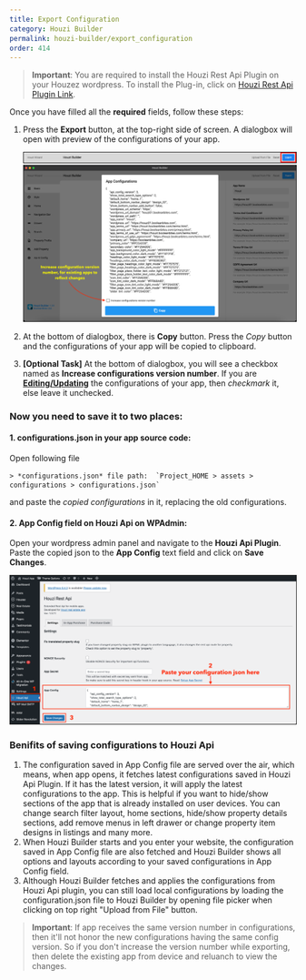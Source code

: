 ```yaml
---
title: Export Configuration
category: Houzi Builder
permalink: houzi-builder/export_configuration
order: 414
---
```


> **Important**: You are required to install the Houzi Rest Api Plugin on your Houzez wordpress. To install the Plug-in, click on [Houzi Rest Api Plugin Link](https://github.com/booleanbites/houzi-rest-api).

Once you have filled all the **required** fields, follow these steps: 

1. Press the **Export** button, at the top-right side of screen. A dialogbox will open with preview of the configurations of your app.

    <img src="../../images/export-config-01.png" alt="export-config-01" title="export-config-01" border= "1px solid"/>

    <img src="../../images/export-config-02.png" alt="export-config-02" title="export-config-02" border= "1px solid"/>
     

2. At the bottom of dialogbox, there is **Copy** button. Press the *Copy* button and the configurations of your app will be copied to clipboard.

3. **[Optional Task]** At the bottom of dialogbox, you will see a checkbox named as **Increase configurations version number**. If you are [**Editing/Updating**](/houzi-builder/edit_configuration) the configurations of your app, then *checkmark* it, else leave it unchecked.

### Now you need to save it to two places:

####  1. **configurations.json** in your app source code:
Open following file  
 
    > *configurations.json* file path:  `Project_HOME > assets > configurations > configurations.json`

and paste the *copied configurations* in it, replacing the old configurations. 

#### 2. **App Config field on Houzi Api on WPAdmin:**
Open your wordpress admin panel and navigate to the **Houzi Api Plugin**. Paste the copied json to the **App Config** text field and click on **Save Changes**.

<img src="../../images/export-config-to-houzi-plugin.png" alt="export-config-to-houzi-plugin" title="export-config-to-houzi-plugin" border= "1px solid"/>

### Benifits of saving configurations to Houzi Api
1. The configuration saved in App Config file are served over the air, which means, when app opens, it fetches latest configurations saved in Houzi Api Plugin. If it has the latest version, it will apply the latest configurations to the app. This is helpful if you want to hide/show sections of the app that is already installed on user devices. You can change search filter layout, home sections, hide/show property details sections, add remove menus in left drawer or change property item designs in listings and many more.
2. When Houzi Builder starts and you enter your website, the configuration saved in App Config file are also fetched and Houzi Builder shows all options and layouts according to your saved configurations in App Config field.
3. Although Houzi Builder fetches and applies the configurations from Houzi Api plugin, you can still load local configurations by loading the configuration.json file to Houzi Builder by opening file picker when clicking on top right "Upload from File" button.


> **Important**: If app receives the same version number in configurations, then it'll not honor the new configurations having the same config version. So if you don't increase the version number while exporting, then delete the existing app from device and reluanch to view the changes.
